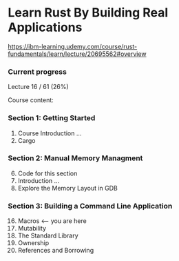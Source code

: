 # Learn Rust By Building Real Applications

https://ibm-learning.udemy.com/course/rust-fundamentals/learn/lecture/20695562#overview

### Current progress

Lecture 16 / 61 (26%)

Course content:

### Section 1: Getting Started
01. Course Introduction
...
05. Cargo

### Section 2: Manual Memory Managment
06. Code for this section
07. Introduction
...
11. Explore the Memory Layout in GDB

### Section 3: Building a Command Line Application
16. Macros  <-- you are here
17. Mutability
18. The Standard Library
19. Ownership
20. References and Borrowing
